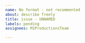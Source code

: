 ```yaml
---
name: No format - not recommented
about: describe freely
title: issue - UNNAMED
labels: pending
assignees: M1ProductionsTeam

---
```



